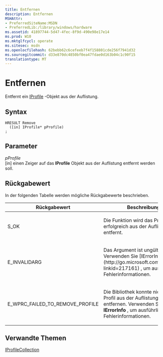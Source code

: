 ```yaml
---
title: Entfernen
description: Entfernen
MSHAttr:
- PreferredSiteName:MSDN
- PreferredLib:/library/windows/hardware
ms.assetid: 41897744-5d47-4fec-8f9d-490e98e17e14
ms.prod: W10
ms.mktglfcycl: operate
ms.sitesec: msdn
ms.openlocfilehash: 62bebb62c6cefeeb7f4f158801cde256f7941d32
ms.sourcegitcommit: d33e870dc4850bf0ea47fdae0d163b04c1c90f15
translationtype: MT
---
```

# <a name="remove"></a>Entfernen


Entfernt ein [IProfile](iprofile.md) -Objekt aus der Auflistung.

## <a name="syntax"></a>Syntax


``` syntax
HRESULT Remove
  ([in] IProfile* pProfile)
;
```

## <a name="parameters"></a>Parameter


<a href="" id="pprofile"></a>*pProfile*  
\[in\] einen Zeiger auf das **IProfile** Objekt aus der Auflistung entfernt werden soll.

## <a name="return-value"></a>Rückgabewert


In der folgenden Tabelle werden mögliche Rückgabewerte beschrieben.

<table>
<colgroup>
<col width="50%" />
<col width="50%" />
</colgroup>
<thead>
<tr class="header">
<th>Rückgabewert</th>
<th>Beschreibung</th>
</tr>
</thead>
<tbody>
<tr class="odd">
<td><p>S_OK</p></td>
<td><p>Die Funktion wird das Profil erfolgreich aus der Auflistung entfernt.</p></td>
</tr>
<tr class="even">
<td><p>E_INVALIDARG</p></td>
<td><p>Das Argument ist ungültig. Verwenden Sie [IErrorInfo](http://go.microsoft.com/fwlink/p/?linkid=217161) , um ausführliche Fehlerinformationen.</p></td>
</tr>
<tr class="odd">
<td><p>E_WPRC_FAILED_TO_REMOVE_PROFILE</p></td>
<td><p>Die Bibliothek konnte nicht das Profil aus der Auflistung zu entfernen. Verwenden Sie <strong>IErrorInfo</strong> , um ausführliche Fehlerinformationen.</p></td>
</tr>
</tbody>
</table>

 

## <a name="related-topics"></a>Verwandte Themen


[IProfileCollection](iprofilecollection.md)

 

 







